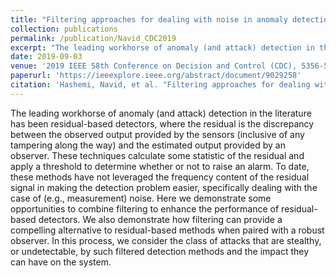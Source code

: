 ```yaml
---
title: "Filtering approaches for dealing with noise in anomaly detection"
collection: publications
permalink: /publication/Navid_CDC2019
excerpt: "The leading workhorse of anomaly (and attack) detection in the literature has been residual-based detectors, where the residual is the discrepancy between the observed output provided by the sensors (inclusive of any tampering along the way) and the estimated output provided by an observer. These techniques calculate some statistic of the residual and apply a threshold to determine whether or not to raise an alarm. To date, these methods have not leveraged the frequency content of the residual signal in making the detection problem easier, specifically dealing with the case of (e.g., measurement) noise. Here we demonstrate some opportunities to combine filtering to enhance the performance of residual-based detectors. We also demonstrate how filtering can provide a compelling alternative to residual-based methods when paired with a robust observer. In this process, we consider the class of attacks that are stealthy, or undetectable, by such filtered detection methods and the impact they can have on the system."
date: 2019-09-03
venue: '2019 IEEE 58th Conference on Decision and Control (CDC), 5356-5361'
paperurl: 'https://ieeexplore.ieee.org/abstract/document/9029258'
citation: 'Hashemi, Navid, et al. "Filtering approaches for dealing with noise in anomaly detection." 2019 IEEE 58th Conference on Decision and Control (CDC). IEEE, 2019.'
---
```

The leading workhorse of anomaly (and attack) detection in the literature has been residual-based detectors, where the residual is the discrepancy between the observed output provided by the sensors (inclusive of any tampering along the way) and the estimated output provided by an observer. These techniques calculate some statistic of the residual and apply a threshold to determine whether or not to raise an alarm. To date, these methods have not leveraged the frequency content of the residual signal in making the detection problem easier, specifically dealing with the case of (e.g., measurement) noise. Here we demonstrate some opportunities to combine filtering to enhance the performance of residual-based detectors. We also demonstrate how filtering can provide a compelling alternative to residual-based methods when paired with a robust observer. In this process, we consider the class of attacks that are stealthy, or undetectable, by such filtered detection methods and the impact they can have on the system.
